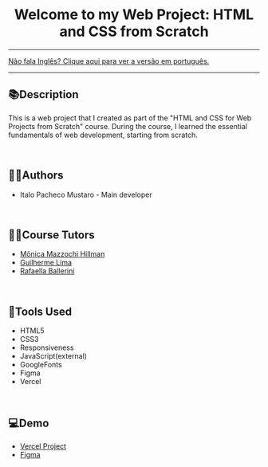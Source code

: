<div align="center">
<h1>Welcome to my Web Project: HTML and CSS from Scratch</h1>
</div>

<hr>
<a href="https://github.com/ItaloPachecoMustaro/Alura-AluraBooks-Project/blob/main/README.md">Não fala Inglês? Clique aqui para ver a versão em português.</a>
<hr>

## 📚Description

This is a web project that I created as part of the "HTML and CSS for Web Projects from Scratch" course. During the course, I learned the essential fundamentals of web development, starting from scratch.

<br>

## 🧑‍💻Authors

- Italo Pacheco Mustaro - Main developer

<br>

## 👨‍🏫Course Tutors

- [Mônica Mazzochi Hillman](https://github.com/MonicaHillman)
- [Guilherme Lima](https://www.linkedin.com/in/guilherme-lima-458925178)
- [Rafaella Ballerini](https://github.com/rafaballerini)

<br>

## 🔧Tools Used

- HTML5
- CSS3
- Responsiveness
- JavaScript(external)
- GoogleFonts
- Figma
- Vercel

<br>

## 💻Demo

- [Vercel Project](https://alura-alura-books-project.vercel.app/)
- [Figma](https://www.figma.com/file/GljRqL8AKb64fP8gj9mb2E/Alura-Books?type=design&node-id=37%3A94&mode=design&t=kjtmm2HsIBItHvbC-1)
